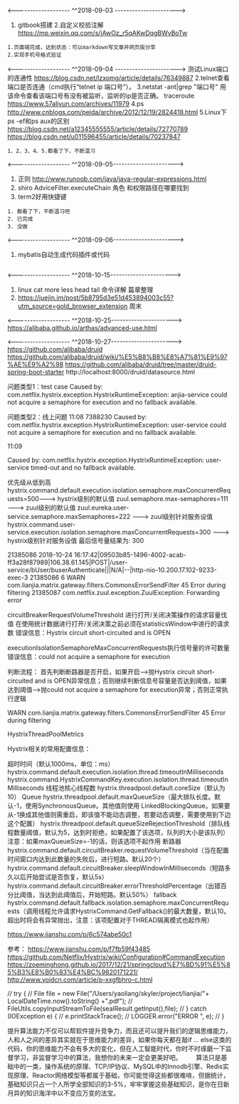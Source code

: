 <------------------- ^^2018-09-03 ---------------------->
1. gitbook搭建
2.自定义校验注解 
https://mp.weixin.qq.com/s/jAwOz_r5qAKwDqgBWvBoTw
~~~ 结论 ~~~
1.页面端完成，达到状态：可以markdown写文章并网页版分享
2.实现手机号格式验证
~~~~~~~~~~
<------------------- ^^2018-09-04 ---------------------->
测试Linux端口的连通性
https://blog.csdn.net/lzxomg/article/details/76349887 
2.telnet查看端口是否连通（cmd执行“telnet ip 端口号”）。
3.netstat -ant|grep "端口号" 用该命令查看该端口号有没有被监听，监听的ip是否正确。
traceroute https://www.57aliyun.com/archives/11979
4.ps
http://www.cnblogs.com/peida/archive/2012/12/19/2824418.html
5.Linux下ps -ef和ps aux的区别
https://blog.csdn.net/a12345555555/article/details/72770789
https://blog.csdn.net/u011596455/article/details/70237847  
~~~ 结论 ~~~
1、2、3、4、5.都看了下，不断温习
~~~~~~~~~~
<------------------- ^^2018-09-05---------------------->
1. 正则
http://www.runoob.com/java/java-regular-expressions.html 
2. shiro AdviceFilter.executeChain 角色 和权限路径在哪要找到
3. term2好用快捷键
~~~ 结论 ~~~
1. 都看了下，不断温习吧
2. 已完成
3. 没做
~~~~~~~~~~
<------------------- ^^2018-09-06---------------------->
1. mybatis自动生成代码插件或代码
~~~ 结论 ~~~

~~~~~~~~~~
<------------------- ^^2018-10-15---------------------->
1. linux cat more less  head tail 命令详解 篇章整理
2. https://juejin.im/post/5b8795d3e51d453894003c55?utm_source=gold_browser_extension 周末

<------------------- ^^2018-10-25---------------------->
https://alibaba.github.io/arthas/advanced-use.html

<------------------- ^^2018-10-27---------------------->
https://github.com/alibaba/druid
https://github.com/alibaba/druid/wiki/%E5%B8%B8%E8%A7%81%E9%97%AE%E9%A2%98
https://github.com/alibaba/druid/tree/master/druid-spring-boot-starter
http://localhost:8000/druid/datasource.html

问题类型1：test case
Caused by: com.netflix.hystrix.exception.HystrixRuntimeException: anjia-service could not acquire a semaphore for execution and no fallback available.


问题类型2：线上问题
11:08
7388230 Caused by: com.netflix.hystrix.exception.HystrixRuntimeException: user-service could not acquire a semaphore for execution and no fallback available.




11:09


 Caused by: com.netflix.hystrix.exception.HystrixRuntimeException: user-service timed-out and no fallback available.





优先级从低到高
hystrix.command.default.execution.isolation.semaphore.maxConcurrentRequests=500---> hystrix级别的默认值
zuul.semaphore.max-semaphores=111 ---> zuul级别的默认值
zuul.eureka.user-service.semaphore.maxSemaphores=222 ---> zuul级别针对服务设值
hystrix.command.user-service.execution.isolation.semaphore.maxConcurrentRequests=300 ---> hystrix级别针对服务设值
最后信号量结果为: 300

21385086 2018-10-24 16:17:42|09503b85-1496-4002-acab-ff3a28f87989|106.38.61.145|POST|/user-service/bUser/buserAuthenticate|||N/A|--|http-nio-10.200.17.102-9233-exec-3
21385086 6 WARN com.lianjia.matrix.gateway.filters.CommonsErrorSendFilter 45 Error during filtering
21385087 com.netflix.zuul.exception.ZuulException: Forwarding error











circuitBreakerRequestVolumeThreshold 进行打开/关闭决策操作的请求容量伐值  在使用统计数据进行打开/关闭决策之前必须在statisticsWindow中进行的请求数
错误信息：Hystrix circuit short-circuited and is OPEN

executionIsolationSemaphoreMaxConcurrentRequests执行信号量的许可数量
错误信息：could not acquire a semaphore for execution

判断流程：
首先判断断路器是否开启，如果开启-->抛Hystrix circuit short-circuited and is OPEN异常信息；否则继续判断信息号容量是否达到阈值，如果达到阈值-->抛could not acquire a semaphore for execution异常；否则正常执行逻辑

WARN com.lianjia.matrix.gateway.filters.CommonsErrorSendFilter 45 Error during filtering

HystrixThreadPoolMetrics

Hystrix相关的常用配置信息： 

超时时间（默认1000ms，单位：ms）
hystrix.command.default.execution.isolation.thread.timeoutInMilliseconds
hystrix.command.HystrixCommandKey.execution.isolation.thread.timeoutInMilliseconds
线程池核心线程数
hystrix.threadpool.default.coreSize（默认为10）
Queue
hystrix.threadpool.default.maxQueueSize（最大排队长度。默认-1，使用SynchronousQueue。其他值则使用 LinkedBlockingQueue。如果要从-1换成其他值则需重启，即该值不能动态调整，若要动态调整，需要使用到下边这个配置）
hystrix.threadpool.default.queueSizeRejectionThreshold（排队线程数量阈值，默认为5，达到时拒绝，如果配置了该选项，队列的大小是该队列）
注意：如果maxQueueSize=-1的话，则该选项不起作用
断路器
hystrix.command.default.circuitBreaker.requestVolumeThreshold（当在配置时间窗口内达到此数量的失败后，进行短路。默认20个）
hystrix.command.default.circuitBreaker.sleepWindowInMilliseconds（短路多久以后开始尝试是否恢复，默认5s）
hystrix.command.default.circuitBreaker.errorThresholdPercentage（出错百分比阈值，当达到此阈值后，开始短路。默认50%）
fallback
hystrix.command.default.fallback.isolation.semaphore.maxConcurrentRequests（调用线程允许请求HystrixCommand.GetFallback()的最大数量，默认10。超出时将会有异常抛出，注意：该项配置对于THREAD隔离模式也起作用）



https://www.jianshu.com/p/6c574abe50c1

参考：
https://www.jianshu.com/p/f7fb59f43485
https://github.com/Netflix/Hystrix/wiki/Configuration#CommandExecution
https://zoeminghong.github.io/2017/12/21/springcloud%E7%BD%91%E5%85%B3%E8%B0%83%E4%BC%9820171221/
http://www.voidcn.com/article/p-xxgfbhro-c.html

//        try {
//            File file = new File("/Users/yaoliang/skyler/project/lianjia/"+ LocalDateTime.now().toString() +".pdf");
//            FileUtils.copyInputStreamToFile(sealResult.getInput(),file);
//        } catch (IOException e) {
//            e.printStackTrace();
//            LOGGER.error("ERROR ", e);
//        }



提升算法能力不仅可以帮软件提升竞争力，而且还可以提升我们的逻辑思维能力，人和人之间的差异其实就在于思维能力的差异，如果你每天都在敲if ... else这类的代码，你的思维能力不会有多大的变化，但在人工智能时代，你时不时琢磨一下监督学习，非监督学习中的算法，我想你的未来一定会更美好吧。
　　算法只是基础中的一类，操作系统的原理、TCP/IP协议、MySQL中的Innodb引擎、Redis实现原理、Reactor网络模型等都属于基础，你可能觉得这些都很难啃，但据统计，基础知识只占一个人所学全部知识的3-5%，牢牢掌握这些基础知识，是你在日新月异的知识海洋中以不变应万变的法宝。
